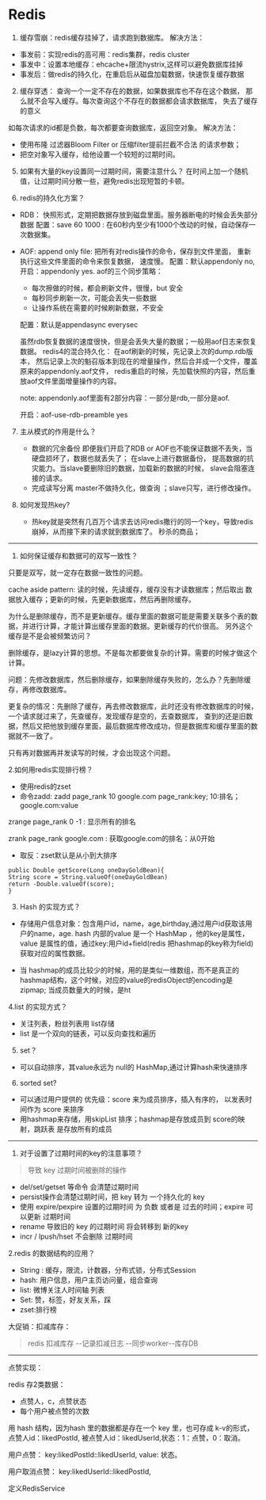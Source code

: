 # Redis
1. 缓存雪崩：redis缓存挂掉了，请求跑到数据库。
解决方法：
 - 事发前：实现redis的高可用：redis集群，redis cluster
 - 事发中：设置本地缓存：ehcache+限流hystrix,这样可以避免数据库挂掉
 - 事发后：做redis的持久化，在重启后从磁盘加载数据，快速恢复缓存数据
 
 2. 缓存穿透： 查询一个一定不存在的数据，如果数据库也不存在这个数据，
 那么就不会写入缓存。每次查询这个不存在的数据都会请求数据库，
 失去了缓存的意义
 
 如每次请求的id都是负数，每次都要查询数据库，返回空对象。
 解决方法：
   - 使用布隆 过滤器Bloom Filter or 压缩filter提前拦截不合法
   的请求参数；
   - 把空对象写入缓存，给他设置一个较短的过期时间。
   
   
   5. 如果有大量的key设置同一过期时间，需要注意什么？
在时间上加一个随机值，让过期时间分散一些，避免redis出现短暂的卡顿。

6. redis的持久化方案？
  - RDB： 快照形式，定期把数据存放到磁盘里面。服务器断电的时候会丢失部分数据
  配置：save 60 1000 : 在60秒内至少有1000个改动的时候，自动保存一次数据集。
  - AOF: append only file: 把所有对redis操作的命令，保存到文件里面，
     重新执行这些文件里面的命令来恢复数据， 速度慢。
     配置：默认appendonly no,开启：appendonly yes.
     aof的三个同步策略：
      - 每次擦做的时候，都会刷新文件，很慢，but 安全
      - 每秒同步刷新一次，可能会丢失一些数据
      - 让操作系统在需要的时候刷新数据，不安全
      
      配置：默认是appendasync everysec
     
    虽然rdb恢复数据的速度很快，但是会丢失大量的数据；一般用aof日志来恢复数据。
    redis4的混合持久化： 在aof刷新的时候，先记录上次的dump.rdb版本，
    然后记录上次的魁召版本到现在的增量操作，然后合并成一个文件，覆盖原来的appendonly.aof文件，
    redis重启的时候，先加载快照的内容，然后重放aof文件里面增量操作的内容。
    
    note: appendonly.aof里面有2部分内容：一部分是rdb,一部分是aof.
    
    开启：aof-use-rdb-preamble yes
7. 主从模式的作用是什么？
   - 数据的冗余备份
     即便我们开启了RDB or AOF也不能保证数据不丢失，当硬盘损坏了，数据也就丢失了；
    在slave上进行数据备份， 提高数据的抗灾能力。当slave要删除旧的数据，加载新的数据的时候，
   slave会阻塞连接的请求。
   - 完成读写分离
    master不做持久化，做查询 ；slave只写，进行修改操作。
      
8. 如何发现热key?
    - 热key就是突然有几百万个请求去访问redis撒行的同一个key，导致redis崩掉，从而接下来的请求就到数据库了。
    秒杀的商品；
    
 ---
 
 1. 如何保证缓存和数据可的双写一致性？
 
 只要是双写，就一定存在数据一致性的问题。
 
 cache aside pattern: 读的时候，先读缓存，缓存没有才读数据库；然后取出 数据放入缓存；更新的时候，先更新数据库，然后再删除缓存。
 
 为什么是删除缓存，而不是更新缓存。缓存里面的数据可能是需要关联多个表的数据，并进行计算，才能计算出缓存里面的数据。更新缓存的代价很高。
 另外这个缓存是不是会被频繁访问？
 
 删除缓存，是lazy计算的思想。不是每次都要做复杂的计算。需要的时候才做这个计算。
 
 问题：先修改数据库，然后删除缓存，如果删除缓存失败的，怎么办？先删除缓存，再修改数据库。
 
 更复杂的情况：先删除了缓存，再去修改数据库，此时还没有修改数据库的时候，一个请求就过来了，先查缓存，发现缓存是空的，去查数据库，
 查到的还是旧数据，然后又把他放到缓存里面，最后数据库修改成功，但是数据库和缓存里面的数据就不一致了。
 
 只有再对数据再并发读写的时候，才会出现这个问题。
 
 
2.如何用redis实现排行榜？

- 使用redis的zset
- 命令zadd:  zadd page_rank 10 google.com
page_rank:key; 10:排名；google.com:value

zrange page_rank 0 -1 : 显示所有的排名

zrank page_rank google.com : 获取google.com的排名：从0开始

- 取反：zset默认是从小到大排序

```
public Double getScore(Long oneDayGoldBean){
String score = String.valueOf(oneDayGoldBean)
return -Double.valueOf(score);
}
```

3. Hash 的实现方式？
- 存储用户信息对象：包含用户id，name，age,birthday,通过用户id获取该用户的name，age.
hash 内部的value 是一个 HashMap ，他的key是属性，value 是属性的值，通过key:用户id+field(redis 把hashmap的key称为field)
获取对应的属性数据。

- 当 hashmap的成员比较少的时候，用的是类似一维数组，而不是真正的 hashmap结构，这个时候，对应的value的redisObject的encoding是zipmap;
当成员数量大的时候，是ht

4.list 的实现方式？
- 关注列表，粉丝列表用 list存储
- list 是一个双向的链表，可以反向查找和遍历

5. set？
- 可以自动排序，其value永远为 null的 HashMap,通过计算hash来快速排序

6. sorted set?
- 可以通过用户提供的 优先级：score 来为成员排序，插入有序的， 以发表时间作为 score 来排序
- 用hashmap来存储，用skipList 排序；hashmap是存放成员到 score的映射，跳跃表 是存放所有的成员

---
1. 对于设置了过期时间的key的注意事项？
> 导致 key 过期时间被删除的操作
- del/set/getset 等命令 会清楚过期时间
- persist操作会清楚过期时间，把 key 转为 一个持久化的 key
- 使用 expire/pexpire 设置的过期时间 为 负数 或者是  过去的时间；expire 可以更新 过期时间
- rename 导致旧的 key 的过期时间 将会转移到 新的key
- incr / lpush/hset 不会删除 过期时间

2.redis 的数据结构的应用？
- String : 缓存，限流，计数器，分布式锁，分布式Session
- hash: 用户信息，用户主页访问量，组合查询
- list: 微博关注人时间轴 列表
- Set: 赞，标签，好友关系，踩
- zset:排行榜

大促销：扣减库存：
> redis 扣减库存 --记录扣减日志 --同步worker--库存DB

---

点赞实现：

redis 存2类数据：
- 点赞人，c，点赞状态
- 每个用户被点赞的次数

用 hash 结构，因为hash 里的数据都是存在一个 key 里，也可存成 k-v的形式，
点赞人id：likedPostId,  被点赞人id：likedUserId,状态：1：点赞，0：取消。

用户点赞：
key:likedPostId::likedUserId,
value: 状态。

用户取消点赞：
key:likedUserId::likedPostId,

定义RedisService


